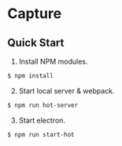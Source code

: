# Capture


## Quick Start

  1. Install NPM modules.

  ```bash
  $ npm install
  ```

  2. Start local server & webpack.

  ```bash
  $ npm run hot-server
  ```

  3. Start electron.

  ```bash
  $ npm run start-hot
  ```
